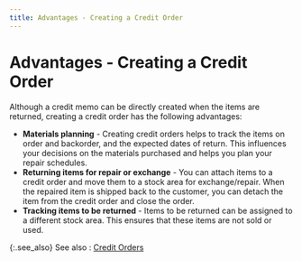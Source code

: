 ```yaml
---
title: Advantages - Creating a Credit Order
---
```


# Advantages - Creating a Credit Order


Although a credit memo can be directly created when the items are returned,  creating a credit order has the following advantages:

- **Materials 
 planning** - Creating credit orders helps to track the items on order  and backorder, and the expected dates of return. This influences your  decisions on the materials purchased and helps you plan your repair schedules.
- **Returning 
 items for repair or exchange** - You can attach items to a credit  order and move them to a stock area for exchange/repair. When the repaired  item is shipped back to the customer, you can detach the item from the  credit order and close the order.
- **Tracking 
 items to be returned** - Items to be returned can be assigned to  a different stock area. This ensures that these items are not sold or  used.



{:.see_also}
See also
: [Credit Orders]({{site.sp_baseurl}}/sales-ret-docs/cos/credit_orders.html)
